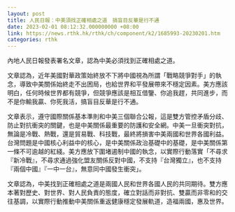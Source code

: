 ```yaml
---
layout: post
title: 人民日報：中美須找正確相處之道　搞盲目反華是行不通
date: 2023-02-01 08:12:32.000000000 +08:00
link: https://news.rthk.hk/rthk/ch/component/k2/1685993-20230201.htm
categories: rthk
---
```


內地人民日報發表署名文章，認為中美必須找到正確相處之道。

文章認為，近年美國對華政策始終放不下將中國視為所謂「戰略競爭對手」的執念，導致中美關係始終走不出困局，也給世界和平發展帶來不穩定因素。美方應該明白，任何時候世界都有競爭，但競爭應該是相互借鑒、你追我趕，共同進步，而不是你輸我贏、你死我活，搞盲目反華是行不通。

文章表示，遵守國際關係基本準則和中美三個聯合公報，這是雙方管控矛盾分歧、防止對抗衝突的關鍵，也是中美關係最重要的防護和安全網。中美一旦衝突對抗，無論是冷戰、熱戰，還是貿易戰、科技戰，最終將損害中美兩國和世界各國利益。台灣問題是中國核心利益中的核心，是中美關係政治基礎中的基礎，是中美關係第一條不可逾越的紅綫。美方應放下圍堵遏制中國的執念，以實際行動落實「不尋求『新冷戰』，不尋求通過強化盟友關係反對中國，不支持『台灣獨立』，也不支持『兩個中國』『一中一台』，無意同中國發生衝突」。

文章認為，中美找到正確相處之道是兩國人民和世界各國人民的共同期待。雙方應本著對歷史、對世界、對人民負責的態度，確立對話而非對抗、雙贏而非零和的交往基調，以實際行動推動中美關係重返健康穩定發展軌道，造福兩國，惠及世界。
